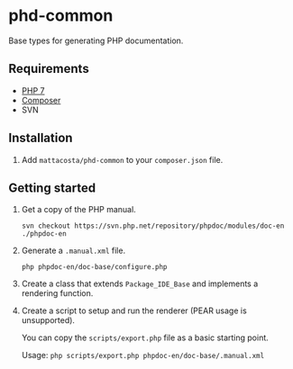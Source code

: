 # phd-common

Base types for generating PHP documentation.

## Requirements

- [PHP 7](https://secure.php.net/)
- [Composer](https://getcomposer.org/)
- SVN

## Installation

1. Add `mattacosta/phd-common` to your `composer.json` file.

## Getting started

1. Get a copy of the PHP manual.

   `svn checkout https://svn.php.net/repository/phpdoc/modules/doc-en ./phpdoc-en`

2. Generate a `.manual.xml` file.

   `php phpdoc-en/doc-base/configure.php`

3. Create a class that extends `Package_IDE_Base` and implements a rendering
   function.

4. Create a script to setup and run the renderer (PEAR usage is unsupported).

   You can copy the `scripts/export.php` file as a basic starting point.

   Usage: `php scripts/export.php phpdoc-en/doc-base/.manual.xml`
